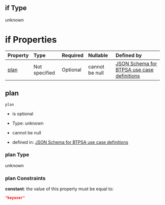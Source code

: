 ## if Type

unknown

# if Properties

| Property      | Type          | Required | Nullable       | Defined by                                                                                                                                                                                                                                    |
| :------------ | :------------ | :------- | :------------- | :-------------------------------------------------------------------------------------------------------------------------------------------------------------------------------------------------------------------------------------------- |
| [plan](#plan) | Not specified | Optional | cannot be null | [JSON Schema for BTPSA use case definitions](btpsa-usecase-properties-services-items-allof-1-then-allof-111-then-allof-1-if-properties-plan.md "undefined#/properties/services/items/allOf/1/then/allOf/111/then/allOf/1/if/properties/plan") |

## plan



`plan`

*   is optional

*   Type: unknown

*   cannot be null

*   defined in: [JSON Schema for BTPSA use case definitions](btpsa-usecase-properties-services-items-allof-1-then-allof-111-then-allof-1-if-properties-plan.md "undefined#/properties/services/items/allOf/1/then/allOf/111/then/allOf/1/if/properties/plan")

### plan Type

unknown

### plan Constraints

**constant**: the value of this property must be equal to:

```json
"keyuser"
```

